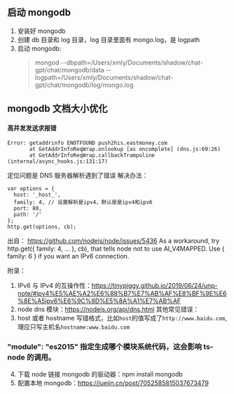 ## 启动 mongodb

1. 安装好 mongodb
2. 创建 db 目录和 log 目录，log 目录里面有 mongo.log，是 logpath
3. 启动 mongodb:
   > mongod --dbpath=/Users/xmly/Documents/shadow/chat-gpt/chat/mongodb/data --logpath=/Users/xmly/Documents/shadow/chat-gpt/chat/mongodb/log/mongo.log

## mongodb 文档大小优化




#### 高并发发送求报错

```
Error: getaddrinfo ENOTFOUND push2his.eastmoney.com
       at GetAddrInfoReqWrap.onlookup [as oncomplete] (dns.js:69:26)
       at GetAddrInfoReqWrap.callbackTrampoline (internal/async_hooks.js:131:17)
```

定位问题是 DNS 服务器解析遇到了错误
解决办法：

```
var options = {
  host: '_host_',
  family: 4, // 设置解析是ipv4，默认是是ipv4和ipv6
  port: 80,
  path: '/'
};
http.get(options, cb);
```

出自： https://github.com/nodejs/node/issues/5436
As a workaround, try http.get({ family: 4, ... }, cb), that tells node not to use AI_V4MAPPED. Use { family: 6 } if you want an IPv6 connection.

<!-- 猜想是：dns 模块对域名解析有一定的性能限制，当并发量达到一定程度时，就会出现超时，从而导致各种问题。那为什么使用IP-v4就能得到一定程度的改善呢？我的猜想是：默认情况下，dns 模块使用的是IP-v4和IP-v6进行域名解析，在切换解析规则时或者使用不同的规则对性能有一定的依赖，当指定使用IP-v4的时候，能够使得 dns 模块发挥最佳的性能，从而使问题得到一定的改善。 -->

附录：

1. IPv6 与 IPv4 的互操作性：https://tinypiggy.github.io/2019/06/24/unp-note/#ipv4%E5%AE%A2%E6%88%B7%E7%AB%AF%E8%BF%9E%E6%8E%A5ipv6%E6%9C%8D%E5%8A%A1%E7%AB%AF
2. node dns 模块：https://nodejs.org/api/dns.html
   其他常见错误：
3. host 或者 hostname 写错格式，比如`host`的值写成了`http://www.baidu.com`,理应只写主机名`hostname:www.baidu.com`

### "module": "es2015" 指定生成哪个模块系统代码，这会影响 ts-node 的调用。

4. 下载 node 链接 mongodb 的驱动器：npm install mongodb
5. 配置本地 mongodb：https://juejin.cn/post/7052585815037673479
